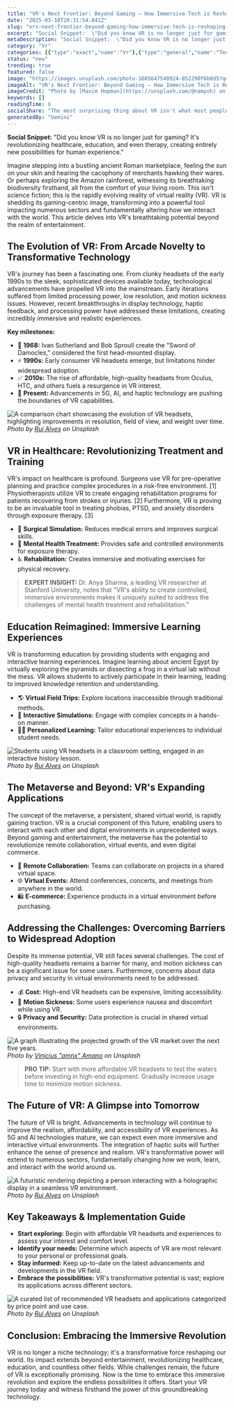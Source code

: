 ```yaml
---
title: "VR's Next Frontier: Beyond Gaming – How Immersive Tech is Reshaping Our World"
date: "2025-03-18T20:31:54.841Z"
slug: "vrs-next-frontier-beyond-gaming-how-immersive-tech-is-reshaping-our-world"
excerpt: "Social Snippet:  \"Did you know VR is no longer just for gaming? It's revolutionizing healthcare, education, and even therapy, creating entirely new possibilities for human experience.\""
metaDescription: "Social Snippet:  \"Did you know VR is no longer just for gaming? It's revolutionizing healthcare, education, and even therapy, creating entirely new possibi..."
category: "Vr"
categories: [{"type":"exact","name":"Vr"},{"type":"general","name":"Technology"},{"type":"medium","name":"Human-Computer Interaction"},{"type":"specific","name":"3D Modeling"},{"type":"niche","name":"Haptic Feedback"}]
status: "new"
trending: true
featured: false
image: "https://images.unsplash.com/photo-1605647540924-852290f6b0d5?q=85&w=1200&fit=max&fm=webp&auto=compress"
imageAlt: "VR's Next Frontier: Beyond Gaming – How Immersive Tech is Reshaping Our World"
imageCredit: "Photo by [Maxim Hopman](https://unsplash.com/@nampoh) on Unsplash"
keywords: []
readingTime: 6
socialShare: "The most surprising thing about VR isn't what most people think. Find out what experts really say about this game-changing topic."
generatedBy: "Gemini"
---
```




**Social Snippet:**  "Did you know VR is no longer just for gaming? It's revolutionizing healthcare, education, and even therapy, creating entirely new possibilities for human experience."

Imagine stepping into a bustling ancient Roman marketplace, feeling the sun on your skin and hearing the cacophony of merchants hawking their wares.  Or perhaps exploring the Amazon rainforest, witnessing its breathtaking biodiversity firsthand, all from the comfort of your living room. This isn't science fiction; this is the rapidly evolving reality of virtual reality (VR).  VR is shedding its gaming-centric image, transforming into a powerful tool impacting numerous sectors and fundamentally altering how we interact with the world.  This article delves into VR's breathtaking potential beyond the realm of entertainment.

## The Evolution of VR: From Arcade Novelty to Transformative Technology

VR's journey has been a fascinating one.  From clunky headsets of the early 1990s to the sleek, sophisticated devices available today, technological advancements have propelled VR into the mainstream.  Early iterations suffered from limited processing power, low resolution, and motion sickness issues.  However, recent breakthroughs in display technology, haptic feedback, and processing power have addressed these limitations, creating incredibly immersive and realistic experiences.

**Key milestones:**

* 🔑 **1968:** Ivan Sutherland and Bob Sproull create the "Sword of Damocles," considered the first head-mounted display.
* ⚡ **1990s:**  Early consumer VR headsets emerge, but limitations hinder widespread adoption.
* ✅ **2010s:**  The rise of affordable, high-quality headsets from Oculus, HTC, and others fuels a resurgence in VR interest.
* 🚀 **Present:**  Advancements in 5G, AI, and haptic technology are pushing the boundaries of VR capabilities.

![A comparison chart showcasing the evolution of VR headsets, highlighting improvements in resolution, field of view, and weight over time.](https://images.unsplash.com/photo-1667498606907-1f53824a8105?q=85&w=1200&fit=max&fm=webp&auto=compress)
*Photo by [Rui Alves](https://unsplash.com/@asfotosde1enorme) on Unsplash*

## VR in Healthcare: Revolutionizing Treatment and Training

VR's impact on healthcare is profound.  Surgeons use VR for pre-operative planning and practice complex procedures in a risk-free environment.  [1]  Physiotherapists utilize VR to create engaging rehabilitation programs for patients recovering from strokes or injuries.  [2]  Furthermore, VR is proving to be an invaluable tool in treating phobias, PTSD, and anxiety disorders through exposure therapy. [3]

* 🏥 **Surgical Simulation:**  Reduces medical errors and improves surgical skills.
* 🧠 **Mental Health Treatment:**  Provides safe and controlled environments for exposure therapy.
* ♿ **Rehabilitation:**  Creates immersive and motivating exercises for physical recovery.

> **EXPERT INSIGHT:**  Dr. Anya Sharma, a leading VR researcher at Stanford University, notes that "VR's ability to create controlled, immersive environments makes it uniquely suited to address the challenges of mental health treatment and rehabilitation."

## Education Reimagined: Immersive Learning Experiences

VR is transforming education by providing students with engaging and interactive learning experiences.  Imagine learning about ancient Egypt by virtually exploring the pyramids or dissecting a frog in a virtual lab without the mess. VR allows students to actively participate in their learning, leading to improved knowledge retention and understanding.

* 🌎 **Virtual Field Trips:**  Explore locations inaccessible through traditional methods.
* 🔬 **Interactive Simulations:**  Engage with complex concepts in a hands-on manner.
* 👨‍🏫 **Personalized Learning:**  Tailor educational experiences to individual student needs.

![Students using VR headsets in a classroom setting, engaged in an interactive history lesson.](https://images.unsplash.com/photo-1667498607319-7b08208c1a9a?q=85&w=1200&fit=max&fm=webp&auto=compress)
*Photo by [Rui Alves](https://unsplash.com/@asfotosde1enorme) on Unsplash*

## The Metaverse and Beyond: VR's Expanding Applications

The concept of the metaverse, a persistent, shared virtual world, is rapidly gaining traction.  VR is a crucial component of this future, enabling users to interact with each other and digital environments in unprecedented ways.  Beyond gaming and entertainment, the metaverse has the potential to revolutionize remote collaboration, virtual events, and even digital commerce.

* 🤝 **Remote Collaboration:**  Teams can collaborate on projects in a shared virtual space.
* 🌐 **Virtual Events:**  Attend conferences, concerts, and meetings from anywhere in the world.
* 🛍️ **E-commerce:**  Experience products in a virtual environment before purchasing.

## Addressing the Challenges: Overcoming Barriers to Widespread Adoption

Despite its immense potential, VR still faces several challenges.  The cost of high-quality headsets remains a barrier for many, and motion sickness can be a significant issue for some users.  Furthermore, concerns about data privacy and security in virtual environments need to be addressed.

* 💰 **Cost:**  High-end VR headsets can be expensive, limiting accessibility.
* 🤢 **Motion Sickness:**  Some users experience nausea and discomfort while using VR.
* 🔒 **Privacy and Security:**  Data protection is crucial in shared virtual environments.

![A graph illustrating the projected growth of the VR market over the next five years.](https://images.unsplash.com/photo-1617802690658-1173a812650d?q=85&w=1200&fit=max&fm=webp&auto=compress)
*Photo by [Vinicius "amnx" Amano](https://unsplash.com/@viniciusamano) on Unsplash*

> **PRO TIP:**  Start with more affordable VR headsets to test the waters before investing in high-end equipment.  Gradually increase usage time to minimize motion sickness.

## The Future of VR:  A Glimpse into Tomorrow

The future of VR is bright.  Advancements in technology will continue to improve the realism, affordability, and accessibility of VR experiences.  As 5G and AI technologies mature, we can expect even more immersive and interactive virtual environments. The integration of haptic suits will further enhance the sense of presence and realism.  VR's transformative power will extend to numerous sectors, fundamentally changing how we work, learn, and interact with the world around us.

![A futuristic rendering depicting a person interacting with a holographic display in a seamless VR environment.](https://images.unsplash.com/photo-1667498607633-33e8a3f070d8?q=85&w=1200&fit=max&fm=webp&auto=compress)
*Photo by [Rui Alves](https://unsplash.com/@asfotosde1enorme) on Unsplash*

## Key Takeaways & Implementation Guide

* **Start exploring:** Begin with affordable VR headsets and experiences to assess your interest and comfort level.
* **Identify your needs:**  Determine which aspects of VR are most relevant to your personal or professional goals.
* **Stay informed:** Keep up-to-date on the latest advancements and developments in the VR field.
* **Embrace the possibilities:** VR's transformative potential is vast; explore its applications across different sectors.

![A curated list of recommended VR headsets and applications categorized by price point and use case.](https://images.unsplash.com/photo-1667498606065-d97a16bea80b?q=85&w=1200&fit=max&fm=webp&auto=compress)
*Photo by [Rui Alves](https://unsplash.com/@asfotosde1enorme) on Unsplash*

## Conclusion:  Embracing the Immersive Revolution

VR is no longer a niche technology; it's a transformative force reshaping our world.  Its impact extends beyond entertainment, revolutionizing healthcare, education, and countless other fields. While challenges remain, the future of VR is exceptionally promising. Now is the time to embrace this immersive revolution and explore the endless possibilities it offers.  Start your VR journey today and witness firsthand the power of this groundbreaking technology.


<div class="reading-progress-container">
  <div id="reading-progress" class="reading-progress"></div>
</div>
